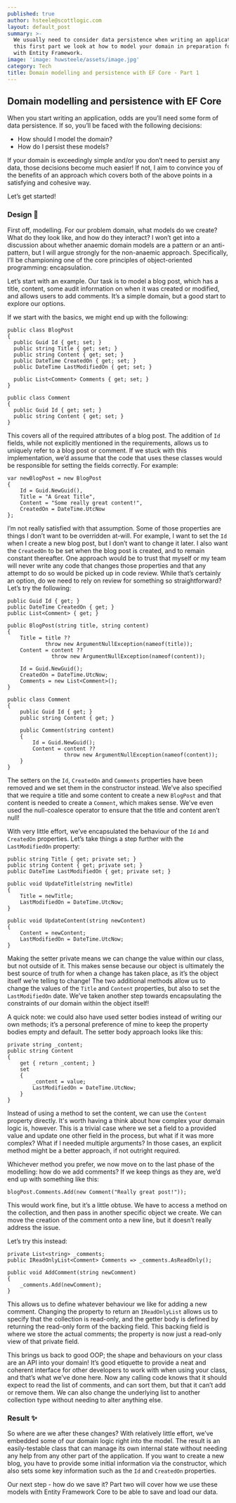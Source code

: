```yaml
---
published: true
author: hsteele@scottlogic.com
layout: default_post
summary: >-
  We usually need to consider data persistence when writing an application. In
  this first part we look at how to model your domain in preparation for use
  with Entity Framework.
image: 'image: huwsteele/assets/image.jpg'
category: Tech
title: Domain modelling and persistence with EF Core - Part 1
---
```

## Domain modelling and persistence with EF Core 

When you start writing an application, odds are you’ll need some form of data persistence. If so, you’ll be faced with the following decisions:

- How should I model the domain?
- How do I persist these models?

If your domain is exceedingly simple and/or you don’t need to persist any data, those decisions become much easier! If not, I aim to convince you of the benefits of an approach which covers both of the above points in a satisfying and cohesive way.

Let’s get started!

### Design 📐  



First off, modelling. For our problem domain, what models do we create? What do they look like, and how do they interact? I won’t get into a discussion about whether anaemic domain models are a pattern or an anti-pattern, but I will argue strongly for the non-anaemic approach. Specifically, I’ll be championing one of the core principles of object-oriented programming: encapsulation.

Let’s start with an example. Our task is to model a blog post, which has a title, content, some audit information on when it was created or modified, and allows users to add comments. It’s a simple domain, but a good start to explore our options. 

If we start with the basics, we might end up with the following:

    public class BlogPost
    {
      public Guid Id { get; set; }
      public string Title { get; set; }
      public string Content { get; set; }
      public DateTime CreatedOn { get; set; }
      public DateTime LastModifiedOn { get; set; }

      public List<Comment> Comments { get; set; }
    }

    public class Comment
    {
      public Guid Id { get; set; }
      public string Content { get; set; }
    }
    

This covers all of the required attributes of a blog post. The addition of `Id` fields, while not explicitly mentioned in the requirements, allows us to uniquely refer to a blog post or comment. If we stuck with this implementation, we’d assume that the code that uses these classes would be responsible for setting the fields correctly. For example:


    var newBlogPost = new BlogPost
    {
        Id = Guid.NewGuid(),
        Title = "A Great Title",
        Content = "Some really great content!",
        CreatedOn = DateTime.UtcNow
    };


I’m not really satisfied with that assumption. Some of those properties are things I don’t want to be overridden at-will. For example, I want to set the `Id` when I create a new blog post, but I don’t want to change it later. I also want the `CreatedOn` to be set when the blog post is created, and to remain constant thereafter. One approach would be to trust that myself or my team will never write any code that changes those properties and that any attempt to do so would be picked up in code review. While that’s certainly an option, do we need to rely on review for something so straightforward? Let’s try the following:


    public Guid Id { get; }
    public DateTime CreatedOn { get; }
    public List<Comment> { get; }

    public BlogPost(string title, string content)
    {
        Title = title ?? 
                throw new ArgumentNullException(nameof(title));
        Content = content ??
                  throw new ArgumentNullException(nameof(content));

        Id = Guid.NewGuid();
        CreatedOn = DateTime.UtcNow;
        Comments = new List<Comment>();
    }

    public class Comment
    {
        public Guid Id { get; }
        public string Content { get; }

        public Comment(string content)
        {
            Id = Guid.NewGuid();
            Content = content ??
                      throw new ArgumentNullException(nameof(content));
        }
    }


The setters on the `Id`, `CreatedOn` and `Comments` properties have been removed and we set them in the constructor instead. We’ve also specified that we require a title and some content to create a new `BlogPost` and that content is needed to create a `Comment`, which makes sense. We’ve even used the null-coalesce operator to ensure that the title and content aren’t null!

With very little effort, we’ve encapsulated the behaviour of the `Id` and `CreatedOn` properties. Let’s take things a step further with the `LastModifiedOn` property:


    public string Title { get; private set; }
    public string Content { get; private set; }
    public DateTime LastModifiedOn { get; private set; }

    public void UpdateTitle(string newTitle)
    {
        Title = newTitle;
        LastModifiedOn = DateTime.UtcNow;
    }

    public void UpdateContent(string newContent)
    {
        Content = newContent;
        LastModifiedOn = DateTime.UtcNow;
    }


Making the setter private means we can change the value within our class, but not outside of it. This makes sense because our object is ultimately the best source of truth for when a change has taken place, as it’s the object itself we’re telling to change! The two additional methods allow us to change the values of the `Title` and `Content` properties, but also to set the `LastModifiedOn` date. We’ve taken another step towards encapsulating the constraints of our domain within the object itself! 

A quick note: we could also have used setter bodies instead of writing our own methods; it’s a personal preference of mine to keep the property bodies empty and default. The setter body approach looks like this:


    private string _content;
    public string Content
    { 
        get { return _content; }
        set  
        {
            _content = value;
            LastModifiedOn = DateTime.UtcNow;
        }
    }


Instead of using a method to set the content, we can use the `Content` property directly. It's worth having a think about how complex your domain logic is, however. This is a trivial case where we set a field to a provided value and update one other field in the process, but what if it was more complex? What if I needed multiple arguments? In those cases, an explicit method might be a better approach, if not outright required.

Whichever method you prefer, we now move on to the last phase of the modelling: how do we add comments? If we keep things as they are, we’d end up with something like this:


	blogPost.Comments.Add(new Comment("Really great post!"));


This would work fine, but it’s a little obtuse. We have to access a method on the collection, and then pass in another specific object we create. We can move the creation of the comment onto a new line, but it doesn’t really address the issue. 

Let’s try this instead:


    private List<string> _comments;
    public IReadOnlyList<Comment> Comments => _comments.AsReadOnly();

    public void AddComment(string newComment)
    {
        _comments.Add(newComment);
    }


This allows us to define whatever behaviour we like for adding a new comment. Changing the property to return an `IReadOnlyList` allows us to specify that the collection is read-only, and the getter body is defined by returning the read-only form of the backing field. This backing field is where we store the actual comments; the property is now just a read-only view of that private field.

This brings us back to good OOP; the shape and behaviours on your class are an API into your domain! It’s good etiquette to provide a neat and coherent interface for other developers to work with when using your class, and that’s what we’ve done here. Now any calling code knows that it should expect to read the list of comments, and can sort them, but that it can’t add or remove them. We can also change the underlying list to another collection type without needing to alter anything else.

### Result ✨  

  
  
So where are we after these changes? With relatively little effort, we’ve embedded some of our domain logic right into the model. The result is an easily-testable class that can manage its own internal state without needing any help from any other part of the application. If you want to create a new blog, you have to provide some initial information via the constructor, which also sets some key information such as the `Id` and `CreatedOn` properties.


Our next step - how do we save it? Part two will cover how we use these models with Entity Framework Core to be able to save and load our data.
